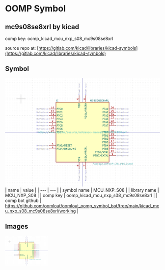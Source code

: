 # OOMP Symbol  
## mc9s08se8xrl  by kicad  
  
oomp key: oomp_kicad_mcu_nxp_s08_mc9s08se8xrl  
  
source repo at: [https://gitlab.com/kicad/libraries/kicad-symbols](https://gitlab.com/kicad/libraries/kicad-symbols)  
## Symbol  
  
[![working.png](working_600.png)](working.png)  
| name | value | 
| --- | --- | 
| symbol name | MCU_NXP_S08 | 
| library name | MCU_NXP_S08 | 
| oomp key | oomp_kicad_mcu_nxp_s08_mc9s08se8xrl | 
| oomp bot github | https://github.com/oomlout/oomlout_oomp_symbol_bot/tree/main/kicad_mcu_nxp_s08_mc9s08se8xrl/working | 
## Images  
  
[![working.png](working_140.png)](working.png)  
